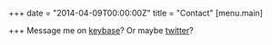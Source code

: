 +++
date = "2014-04-09T00:00:00Z"
title = "Contact"
[menu.main]

+++
Message me on [keybase](https://keybase.io/mtthw)?
Or maybe [twitter](http://twitter.com/mtthwn)?

